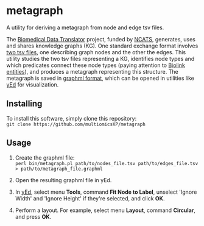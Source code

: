 # metagraph
A utility for deriving a metagraph from node and edge tsv files.

The [Biomedical Data Translator](https://ncats.nih.gov/translator) project, funded by [NCATS](https://ncats.nih.gov/), generates, uses and shares knowledge graphs (KG).
One standard exchange format involves [two tsv files](https://github.com/biolink/kgx/blob/master/specification/kgx-format.md#kgx-format-as-tsv), one describing graph nodes and the other the edges.
This utility studies the two tsv files representing a KG, identifies node types and which predicates connect these node types (paying attention to [Biolink entities](https://biolink.github.io/biolink-model/)), and produces a metagraph representing this structure.
The metagraph is saved in [graphml format](http://graphml.graphdrawing.org/), which can be opened in utilities like [yEd](https://www.yworks.com/products/yed) for visualization.

## Installing

To install this software, simply clone this repository:  
	`git clone https://github.com/multiomicsKP/metagraph`

## Usage

1. Create the graphml file:  
  `perl bin/metagraph.pl path/to/nodes_file.tsv path/to/edges_file.tsv > path/to/metagraph_file.graphml`
 
2. Open the resulting graphml file in yEd.
3. In [yEd](https://www.yworks.com/products/yed), select menu **Tools**, command **Fit Node to Label**, unselect 'Ignore Width' and 'Ignore Height' if they're selected, and click **OK**.
4. Perform a layout. For example, select menu **Layout**, command **Circular**, and press **OK**.

